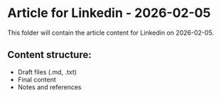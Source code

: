 # Article for Linkedin - 2026-02-05

This folder will contain the article content for Linkedin on 2026-02-05.

## Content structure:
- Draft files (.md, .txt)
- Final content
- Notes and references
